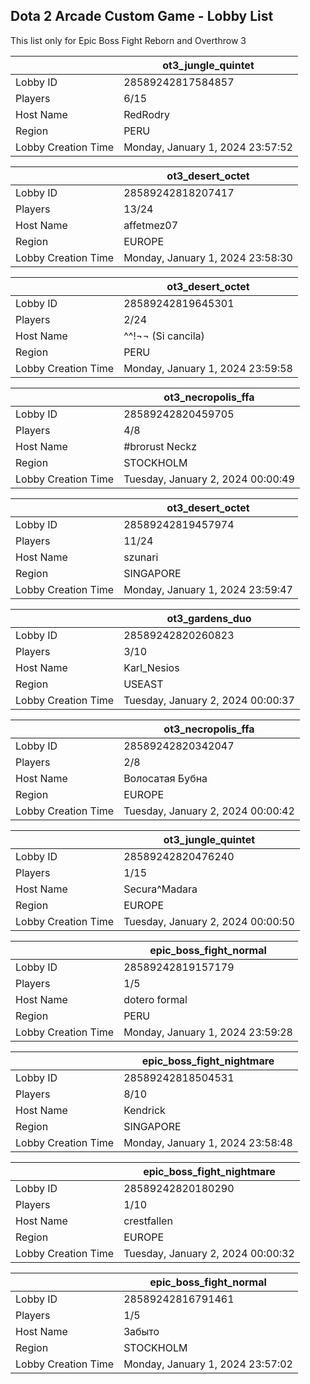 ## Dota 2 Arcade Custom Game - Lobby List

This list only for Epic Boss Fight Reborn and Overthrow 3

|  | ot3_jungle_quintet |
| ------ | ------ |
| Lobby ID | 28589242817584857 |
| Players | 6/15 |
| Host Name | RedRodry |
| Region | PERU |
| Lobby Creation Time | Monday, January 1, 2024 23:57:52 |


|  | ot3_desert_octet |
| ------ | ------ |
| Lobby ID | 28589242818207417 |
| Players | 13/24 |
| Host Name | affetmez07 |
| Region | EUROPE |
| Lobby Creation Time | Monday, January 1, 2024 23:58:30 |


|  | ot3_desert_octet |
| ------ | ------ |
| Lobby ID | 28589242819645301 |
| Players | 2/24 |
| Host Name | ^^!¬¬ (Si cancila) |
| Region | PERU |
| Lobby Creation Time | Monday, January 1, 2024 23:59:58 |


|  | ot3_necropolis_ffa |
| ------ | ------ |
| Lobby ID | 28589242820459705 |
| Players | 4/8 |
| Host Name | #brorust Neckz |
| Region | STOCKHOLM |
| Lobby Creation Time | Tuesday, January 2, 2024 00:00:49 |


|  | ot3_desert_octet |
| ------ | ------ |
| Lobby ID | 28589242819457974 |
| Players | 11/24 |
| Host Name | szunari |
| Region | SINGAPORE |
| Lobby Creation Time | Monday, January 1, 2024 23:59:47 |


|  | ot3_gardens_duo |
| ------ | ------ |
| Lobby ID | 28589242820260823 |
| Players | 3/10 |
| Host Name | Karl_Nesios |
| Region | USEAST |
| Lobby Creation Time | Tuesday, January 2, 2024 00:00:37 |


|  | ot3_necropolis_ffa |
| ------ | ------ |
| Lobby ID | 28589242820342047 |
| Players | 2/8 |
| Host Name | Волосатая Бубна |
| Region | EUROPE |
| Lobby Creation Time | Tuesday, January 2, 2024 00:00:42 |


|  | ot3_jungle_quintet |
| ------ | ------ |
| Lobby ID | 28589242820476240 |
| Players | 1/15 |
| Host Name | Secura^Madara |
| Region | EUROPE |
| Lobby Creation Time | Tuesday, January 2, 2024 00:00:50 |


|  | epic_boss_fight_normal |
| ------ | ------ |
| Lobby ID | 28589242819157179 |
| Players | 1/5 |
| Host Name | dotero formal |
| Region | PERU |
| Lobby Creation Time | Monday, January 1, 2024 23:59:28 |


|  | epic_boss_fight_nightmare |
| ------ | ------ |
| Lobby ID | 28589242818504531 |
| Players | 8/10 |
| Host Name | Kendrick |
| Region | SINGAPORE |
| Lobby Creation Time | Monday, January 1, 2024 23:58:48 |


|  | epic_boss_fight_nightmare |
| ------ | ------ |
| Lobby ID | 28589242820180290 |
| Players | 1/10 |
| Host Name | crestfallen |
| Region | EUROPE |
| Lobby Creation Time | Tuesday, January 2, 2024 00:00:32 |


|  | epic_boss_fight_normal |
| ------ | ------ |
| Lobby ID | 28589242816791461 |
| Players | 1/5 |
| Host Name | Забыто |
| Region | STOCKHOLM |
| Lobby Creation Time | Monday, January 1, 2024 23:57:02 |


